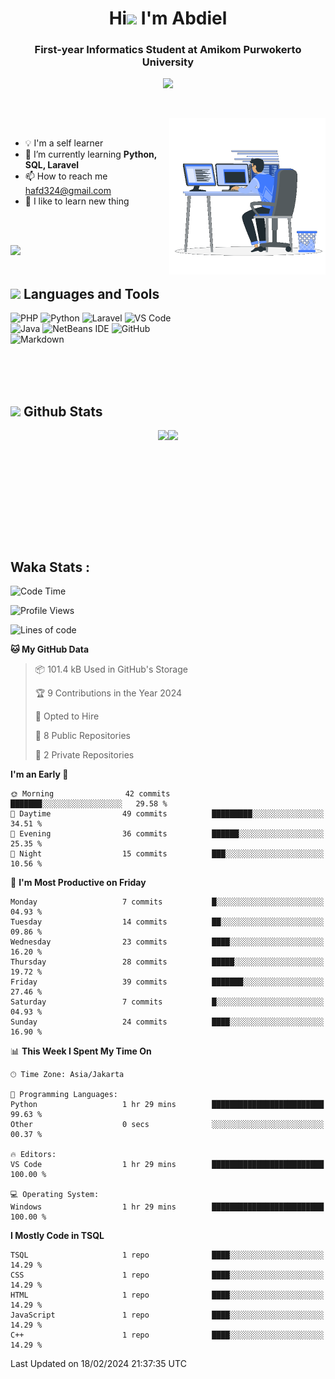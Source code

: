 
<h1 align="center"><b>Hi<img src="https://media.giphy.com/media/hvRJCLFzcasrR4ia7z/giphy.gif" width="35"> I'm Abdiel </b></h1>

<h3 align="center"> First-year Informatics Student at Amikom Purwokerto University </h3>

<div align='center'>
	
![](https://komarev.com/ghpvc/?username=dlzcods&style=for-the-badge)
	
</div>
<br>

<picture> <img align="right" src="https://github.com/0xAbdulKhalid/0xAbdulKhalid/raw/main/assets/mdImages/Right_Side.gif" width = 250px></picture>

<br>

- 💡 I'm a self learner
- 🌱 I’m currently learning **Python, SQL, Laravel**
- 📫 How to reach me [hafd324@gmail.com](mailto:hafd324d@gmail.com)
- 📃 I like to learn new thing

<br><br>

<img src="https://user-images.githubusercontent.com/73097560/115834477-dbab4500-a447-11eb-908a-139a6edaec5c.gif"><br><br>

## <img src="https://media2.giphy.com/media/QssGEmpkyEOhBCb7e1/giphy.gif?cid=ecf05e47a0n3gi1bfqntqmob8g9aid1oyj2wr3ds3mg700bl&rid=giphy.gif" width ="25"><b> Languages and Tools</b>

![PHP](https://img.shields.io/badge/PHP%20-FFFFFF.svg?style=for-the-badge&logo=php&logoColor=blue)
![Python](https://img.shields.io/badge/Python%20-FFFFFF.svg?style=for-the-badge&logo=python&logoColor=blue)
![Laravel](https://img.shields.io/badge/laravel-FFFFFF.svg?style=for-the-badge&logo=laravel&logoColor=blue)
![VS Code](https://img.shields.io/badge/VS%20Code-FFFFFF.svg?style=for-the-badge&logo=visual-studio-code&logoColor=blue)
<br>
![Java](https://img.shields.io/badge/Java-FFFFFF.svg?style=for-the-badge&logo=java&logoColor=blue)
![NetBeans IDE](https://img.shields.io/badge/NetBeans%20IDE-FFFFFF.svg?style=for-the-badge&logo=apache-netbeans-ide&logoColor=blue)
![GitHub](https://img.shields.io/badge/github-FFFFFF.svg?style=for-the-badge&logo=github&logoColor=blue)
<br>
![Markdown](https://img.shields.io/badge/markdown-FFFFFF.svg?style=for-the-badge&logo=markdown&logoColor=blue)

<br>
<br>
<br>


## <img src="https://media.giphy.com/media/iY8CRBdQXODJSCERIr/giphy.gif" width="35"><b> Github Stats </b>

<div  style="display: flex; flex-wrap: wrap; justify-content: center;">
   <img height="160em" src="https://github-readme-stats.vercel.app/api?username=dlzcods&show_icons=true&theme=default" />
   <img height="160em" src="https://github-readme-stats.vercel.app/api/top-langs/?username=dlzcods&layout=compact" />
</div>



<br>

## Waka Stats :

<!--START_SECTION:waka-->
![Code Time](http://img.shields.io/badge/Code%20Time-98%20hrs%2038%20mins-blue)

![Profile Views](http://img.shields.io/badge/Profile%20Views-0-blue)

![Lines of code](https://img.shields.io/badge/From%20Hello%20World%20I%27ve%20Written-704.3%20thousand%20lines%20of%20code-blue)

**🐱 My GitHub Data** 

> 📦 101.4 kB Used in GitHub's Storage 
 > 
> 🏆 9 Contributions in the Year 2024
 > 
> 💼 Opted to Hire
 > 
> 📜 8 Public Repositories 
 > 
> 🔑 2 Private Repositories 
 > 
**I'm an Early 🐤** 

```text
🌞 Morning                42 commits          ███████░░░░░░░░░░░░░░░░░░   29.58 % 
🌆 Daytime                49 commits          █████████░░░░░░░░░░░░░░░░   34.51 % 
🌃 Evening                36 commits          ██████░░░░░░░░░░░░░░░░░░░   25.35 % 
🌙 Night                  15 commits          ███░░░░░░░░░░░░░░░░░░░░░░   10.56 % 
```
📅 **I'm Most Productive on Friday** 

```text
Monday                   7 commits           █░░░░░░░░░░░░░░░░░░░░░░░░   04.93 % 
Tuesday                  14 commits          ██░░░░░░░░░░░░░░░░░░░░░░░   09.86 % 
Wednesday                23 commits          ████░░░░░░░░░░░░░░░░░░░░░   16.20 % 
Thursday                 28 commits          █████░░░░░░░░░░░░░░░░░░░░   19.72 % 
Friday                   39 commits          ███████░░░░░░░░░░░░░░░░░░   27.46 % 
Saturday                 7 commits           █░░░░░░░░░░░░░░░░░░░░░░░░   04.93 % 
Sunday                   24 commits          ████░░░░░░░░░░░░░░░░░░░░░   16.90 % 
```


📊 **This Week I Spent My Time On** 

```text
🕑︎ Time Zone: Asia/Jakarta

💬 Programming Languages: 
Python                   1 hr 29 mins        █████████████████████████   99.63 % 
Other                    0 secs              ░░░░░░░░░░░░░░░░░░░░░░░░░   00.37 % 

🔥 Editors: 
VS Code                  1 hr 29 mins        █████████████████████████   100.00 % 

💻 Operating System: 
Windows                  1 hr 29 mins        █████████████████████████   100.00 % 
```

**I Mostly Code in TSQL** 

```text
TSQL                     1 repo              ████░░░░░░░░░░░░░░░░░░░░░   14.29 % 
CSS                      1 repo              ████░░░░░░░░░░░░░░░░░░░░░   14.29 % 
HTML                     1 repo              ████░░░░░░░░░░░░░░░░░░░░░   14.29 % 
JavaScript               1 repo              ████░░░░░░░░░░░░░░░░░░░░░   14.29 % 
C++                      1 repo              ████░░░░░░░░░░░░░░░░░░░░░   14.29 % 
```




 Last Updated on 18/02/2024 21:37:35 UTC
<!--END_SECTION:waka-->

<br>
<br>
